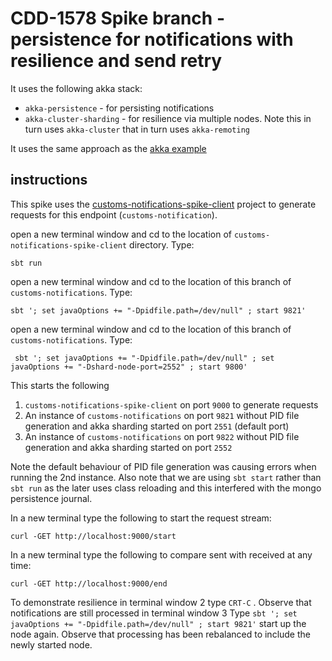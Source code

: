 # CDD-1578 Spike branch - persistence for notifications with resilience and send retry

It uses the following akka stack:

- `akka-persistence` - for persisting notifications
- `akka-cluster-sharding` - for resilience via multiple nodes. Note this in turn uses `akka-cluster` that in turn uses 
`akka-remoting`

It uses the same approach as the [akka example](https://github.com/typesafehub/activator-akka-cluster-sharding-scala)


## instructions

This spike uses the [customs-notifications-spike-client](https://github.com/googley42/customs-notifications-spike-client)
 project to generate requests for this endpoint (`customs-notification`).

open a new terminal window and cd to the location of `customs-notifications-spike-client` directory. Type:
 
    sbt run
     
open a new terminal window and cd to the location of this branch of `customs-notifications`. Type:
      
    sbt '; set javaOptions += "-Dpidfile.path=/dev/null" ; start 9821'
      
open a new terminal window and cd to the location of this branch of `customs-notifications`. Type:
      
     sbt '; set javaOptions += "-Dpidfile.path=/dev/null" ; set javaOptions += "-Dshard-node-port=2552" ; start 9800'

This starts the following

1. `customs-notifications-spike-client` on port `9000` to generate requests
2. An instance of `customs-notifications` on port `9821` without PID file generation and akka sharding started on port `2551` (default port)
3. An instance of `customs-notifications` on port `9822` without PID file generation and akka sharding started on port `2552`

Note the default behaviour of PID file generation was causing errors when running the 2nd instance.
Also note that we are using `sbt start` rather than `sbt run` as the later uses class reloading and this interfered with
 the mongo persistence journal.
         
In a new terminal type the following to start the request stream:
          
    curl -GET http://localhost:9000/start
              
In a new terminal type the following to compare sent with received at any time:
          
    curl -GET http://localhost:9000/end
              
To demonstrate resilience in terminal window 2 type `CRT-C` . Observe that notifications are still processed in terminal window 3
Type `sbt '; set javaOptions += "-Dpidfile.path=/dev/null" ; start 9821'` start up the node again. Observe that processing
 has been rebalanced to include the newly started node.
